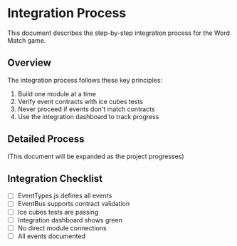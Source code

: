 # Integration Process

This document describes the step-by-step integration process for the Word Match game.

## Overview

The integration process follows these key principles:
1. Build one module at a time
2. Verify event contracts with ice cubes tests
3. Never proceed if events don't match contracts
4. Use the integration dashboard to track progress

## Detailed Process

(This document will be expanded as the project progresses)

## Integration Checklist

- [ ] EventTypes.js defines all events
- [ ] EventBus supports contract validation
- [ ] Ice cubes tests are passing
- [ ] Integration dashboard shows green
- [ ] No direct module connections
- [ ] All events documented